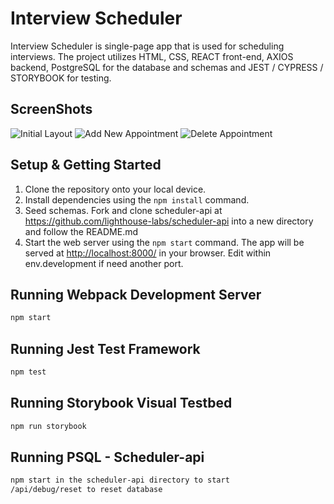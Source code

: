 # Interview Scheduler

Interview Scheduler is single-page app that is used for scheduling interviews.
The project utilizes HTML, CSS, REACT front-end, AXIOS backend, PostgreSQL for the database and schemas and JEST / CYPRESS / STORYBOOK for testing.


## ScreenShots
![Initial Layout]('https://github.com/cniscoding/-scheduler/blob/master/docs/pic1_layout.png')
![Add New Appointment]('https://github.com/cniscoding/-scheduler/blob/master/docs/pic2_addNewAppt.png')
![Delete Appointment]('https://github.com/cniscoding/-scheduler/blob/master/docs/pic3_delete.png')


## Setup & Getting Started
 
1. Clone the repository onto your local device.
2. Install dependencies using the `npm install` command.
3. Seed schemas. Fork and clone scheduler-api at <https://github.com/lighthouse-labs/scheduler-api> into a new directory and follow the README.md
4. Start the web server using the `npm start` command. The app will be served at <http://localhost:8000/> in your browser. Edit within env.development if need another port.


## Running Webpack Development Server

```sh
npm start
```

## Running Jest Test Framework

```sh
npm test
```

## Running Storybook Visual Testbed

```sh
npm run storybook
```

## Running PSQL - Scheduler-api

```sh
npm start in the scheduler-api directory to start
/api/debug/reset to reset database
```